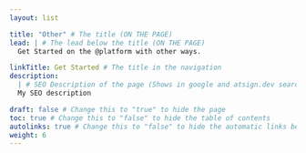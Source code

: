 ```yaml
---
layout: list

title: "Other" # The title (ON THE PAGE)
lead: | # The lead below the title (ON THE PAGE)
  Get Started on the @platform with other ways.

linkTitle: Get Started # The title in the navigation
description:
  | # SEO Description of the page (Shows in google and atsign.dev search)
  My SEO description

draft: false # Change this to "true" to hide the page
toc: true # Change this to "false" to hide the table of contents
autolinks: true # Change this to "false" to hide the automatic links below your content
weight: 6
---
```

